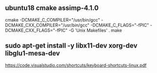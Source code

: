 

## ubuntu18 cmake assimp-4.1.0
cmake -DCMAKE_C_COMPILER="/usr/bin/gcc" -DCMAKE_CXX_COMPILER="/usr/bin/gcc" -DCMAKE_C_FLAGS="-fPIC" -DCMAKE_CXX_FLAGS="-fPIC" -G 'Unix Makefiles' .
make


## sudo apt-get install -y libx11-dev xorg-dev libglu1-mesa-dev


https://code.visualstudio.com/shortcuts/keyboard-shortcuts-linux.pdf